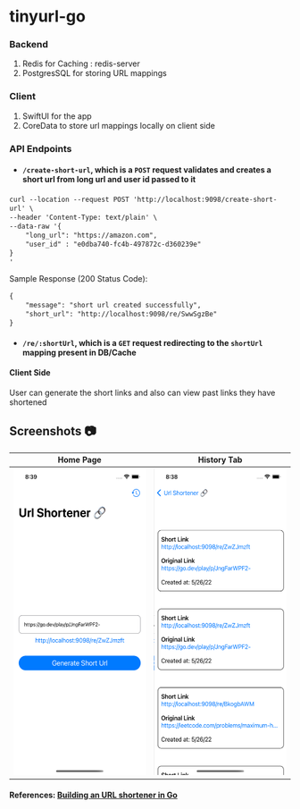 # tinyurl-go

### Backend

1. Redis for Caching : redis-server
2. PostgresSQL for storing URL mappings

### Client

1. SwiftUI for the app
2. CoreData to store url mappings locally on client side

### API Endpoints

- #### `/create-short-url`, which is a `POST` request validates and creates a short url from long url and user id passed to it

```
curl --location --request POST 'http://localhost:9098/create-short-url' \
--header 'Content-Type: text/plain' \
--data-raw '{
    "long_url": "https://amazon.com",
    "user_id" : "e0dba740-fc4b-497872c-d360239e"
}
'
```

Sample Response (200 Status Code):

```
{
    "message": "short url created successfully",
    "short_url": "http://localhost:9098/re/SwwSgzBe"
}
```

- #### `/re/:shortUrl`, which is a `GET` request redirecting to the `shortUrl` mapping present in DB/Cache

#### Client Side

User can generate the short links and also can view past links they have shortened

## Screenshots 📷

|                      Home Page                       |                     History Tab                      |
| :--------------------------------------------------: | :--------------------------------------------------: |
| <img src="imgs/ss_1.png" width="250" height="550" /> | <img src="imgs/ss_2.png" width="250" height="550" /> |

#### References: [Building an URL shortener in Go](https://www.eddywm.com/lets-build-a-url-shortener-in-go-part-iv-forwarding/)
